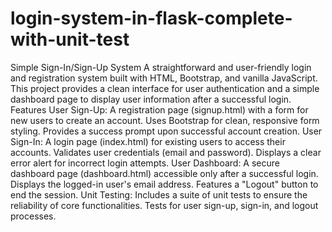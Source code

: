# login-system-in-flask-complete-with-unit-test
Simple Sign-In/Sign-Up System A straightforward and user-friendly login and registration system built with HTML, Bootstrap, and vanilla JavaScript. This project provides a clean interface for user authentication and a simple dashboard page to display user information after a successful login.  Features User Sign-Up: A registration page (signup.html) with a form for new users to create an account.  Uses Bootstrap for clean, responsive form styling.  Provides a success prompt upon successful account creation.  User Sign-In: A login page (index.html) for existing users to access their accounts.  Validates user credentials (email and password).  Displays a clear error alert for incorrect login attempts.  User Dashboard: A secure dashboard page (dashboard.html) accessible only after a successful login.  Displays the logged-in user's email address.  Features a "Logout" button to end the session.  Unit Testing: Includes a suite of unit tests to ensure the reliability of core functionalities.  Tests for user sign-up, sign-in, and logout processes.
